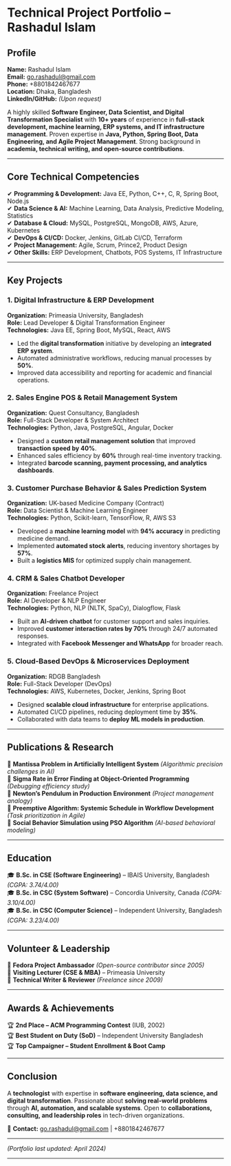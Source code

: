 # **Technical Project Portfolio – Rashadul Islam**  

## **Profile**  
**Name:** Rashadul Islam  
**Email:** go.rashadul@gmail.com  
**Phone:** +8801842467677  
**Location:** Dhaka, Bangladesh  
**LinkedIn/GitHub:** *(Upon request)*  

A highly skilled **Software Engineer, Data Scientist, and Digital Transformation Specialist** with **10+ years** of experience in **full-stack development, machine learning, ERP systems, and IT infrastructure management**. Proven expertise in **Java, Python, Spring Boot, Data Engineering, and Agile Project Management**. Strong background in **academia, technical writing, and open-source contributions**.  

---

## **Core Technical Competencies**  
✔ **Programming & Development:** Java EE, Python, C++, C, R, Spring Boot, Node.js  
✔ **Data Science & AI:** Machine Learning, Data Analysis, Predictive Modeling, Statistics  
✔ **Database & Cloud:** MySQL, PostgreSQL, MongoDB, AWS, Azure, Kubernetes  
✔ **DevOps & CI/CD:** Docker, Jenkins, GitLab CI/CD, Terraform  
✔ **Project Management:** Agile, Scrum, Prince2, Product Design  
✔ **Other Skills:** ERP Development, Chatbots, POS Systems, IT Infrastructure  

---

## **Key Projects**  

### **1. Digital Infrastructure & ERP Development**  
**Organization:** Primeasia University, Bangladesh  
**Role:** Lead Developer & Digital Transformation Engineer  
**Technologies:** Java EE, Spring Boot, MySQL, React, AWS  
- Led the **digital transformation** initiative by developing an **integrated ERP system**.  
- Automated administrative workflows, reducing manual processes by **50%**.  
- Improved data accessibility and reporting for academic and financial operations.  

### **2. Sales Engine POS & Retail Management System**  
**Organization:** Quest Consultancy, Bangladesh  
**Role:** Full-Stack Developer & System Architect  
**Technologies:** Python, Java, PostgreSQL, Angular, Docker  
- Designed a **custom retail management solution** that improved **transaction speed by 40%**.  
- Enhanced sales efficiency by **60%** through real-time inventory tracking.  
- Integrated **barcode scanning, payment processing, and analytics dashboards**.  

### **3. Customer Purchase Behavior & Sales Prediction System**  
**Organization:** UK-based Medicine Company (Contract)  
**Role:** Data Scientist & Machine Learning Engineer  
**Technologies:** Python, Scikit-learn, TensorFlow, R, AWS S3  
- Developed a **machine learning model** with **94% accuracy** in predicting medicine demand.  
- Implemented **automated stock alerts**, reducing inventory shortages by **57%**.  
- Built a **logistics MIS** for optimized supply chain management.  

### **4. CRM & Sales Chatbot Developer**  
**Organization:** Freelance Project  
**Role:** AI Developer & NLP Engineer  
**Technologies:** Python, NLP (NLTK, SpaCy), Dialogflow, Flask  
- Built an **AI-driven chatbot** for customer support and sales inquiries.  
- Improved **customer interaction rates by 70%** through 24/7 automated responses.  
- Integrated with **Facebook Messenger and WhatsApp** for broader reach.  

### **5. Cloud-Based DevOps & Microservices Deployment**  
**Organization:** RDGB Bangladesh  
**Role:** Full-Stack Developer (DevOps)  
**Technologies:** AWS, Kubernetes, Docker, Jenkins, Spring Boot  
- Designed **scalable cloud infrastructure** for enterprise applications.  
- Automated CI/CD pipelines, reducing deployment time by **35%**.  
- Collaborated with data teams to **deploy ML models in production**.  

---

## **Publications & Research**  
📌 **Mantissa Problem in Artificially Intelligent System** *(Algorithmic precision challenges in AI)*  
📌 **Sigma Rate in Error Finding at Object-Oriented Programming** *(Debugging efficiency study)*  
📌 **Newton’s Pendulum in Production Environment** *(Project management analogy)*  
📌 **Preemptive Algorithm: Systemic Schedule in Workflow Development** *(Task prioritization in Agile)*  
📌 **Social Behavior Simulation using PSO Algorithm** *(AI-based behavioral modeling)*  

---

## **Education**  
🎓 **B.Sc. in CSE (Software Engineering)** – IBAIS University, Bangladesh *(CGPA: 3.74/4.00)*  
🎓 **B.Sc. in CSC (System Software)** – Concordia University, Canada *(CGPA: 3.10/4.00)*  
🎓 **B.Sc. in CSC (Computer Science)** – Independent University, Bangladesh *(CGPA: 3.23/4.00)*  

---

## **Volunteer & Leadership**  
🔹 **Fedora Project Ambassador** *(Open-source contributor since 2005)*  
🔹 **Visiting Lecturer (CSE & MBA)** – Primeasia University  
🔹 **Technical Writer & Reviewer** *(Freelance since 2009)*  

---

## **Awards & Achievements**  
🏆 **2nd Place – ACM Programming Contest** (IUB, 2002)  
🏆 **Best Student on Duty (SoD)** – Independent University Bangladesh  
🏆 **Top Campaigner – Student Enrollment & Boot Camp**  

---

## **Conclusion**  
A **technologist** with expertise in **software engineering, data science, and digital transformation**. Passionate about **solving real-world problems** through **AI, automation, and scalable systems**. Open to **collaborations, consulting, and leadership roles** in tech-driven organizations.  

📧 **Contact:** go.rashadul@gmail.com | +8801842467677  

---  
*(Portfolio last updated: April 2024)*  

---
